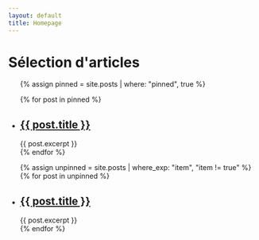 ```yaml
---
layout: default
title: Homepage
---
```


<h1>Sélection d'articles</h1>

<ul>
  {% assign pinned = site.posts | where: "pinned", true %}	

  {% for post in pinned %}
    <li class="pinned">
      <h2><a href="{{ post.url }}">{{ post.title }}</a></h2>
      {{ post.excerpt }}
    </li>
  {% endfor %}

  {% assign unpinned = site.posts | where_exp: "item", "item != true" %}	
  {% for post in unpinned %}
    <li>
      <h2><a href="{{ post.url }}">{{ post.title }}</a></h2>
      {{ post.excerpt }}
    </li>
  {% endfor %}
  
</ul>

